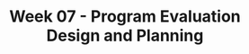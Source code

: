 ---
layout: single_embed_slide
title: "Week 07 - Program Evaluation Design and Planning"
presentation_id: fxcnaw
canonical_url: /presentations/fxcnaw/
slides:
  - slide_name: ../deck-4922-large-0.jpeg
    slide_thumbnail: ../deck-4922-thumb-0.jpeg
    slide_text: >
      <p><strong>Location</strong>: CBC Campus -  SWL 208<br />
      <strong>Time</strong>: Mondays from 5:30-8:15<br />
      <strong>Week 07</strong>: 2/24/20<br />
      <strong>Topic and Content Area</strong>:</p>
      <ul>
      <li>Evaluation Design</li>
      <li>Planning</li>
      </ul>
      <p><strong>Reading Assignment</strong>: Kapp and Anderson chapters 8-9<br />
      <strong>Assignments Due</strong>:</p>
      <ul>
      <li>A-02 Reading Quiz 02/24/20</li>
      <li>A-04a: Weekly Journal 03 03/01/20</li>
      <li>A-04c: Group Work Plan 03/01/20</li>
      </ul>
      <p><strong>Other Important Information</strong>: N/A</p>
      
  - slide_name: ../deck-4922-large-1.jpeg
    slide_thumbnail: ../deck-4922-thumb-1.jpeg
    slide_text: >
      <p>What <strong>success</strong> did you have? What <strong>barriers</strong> did you face?</p>
      <p>If you were to do it again, what would you do <strong>differently</strong>? Why?</p>
      
  - slide_name: ../deck-4922-large-2.jpeg
    slide_thumbnail: ../deck-4922-thumb-2.jpeg
    slide_text: >
      <blockquote>
      <p>What are the qualities and components of a good logic model?</p>
      </blockquote>
      
  - slide_name: ../deck-4922-large-3.jpeg
    slide_thumbnail: ../deck-4922-thumb-3.jpeg
    slide_text: >
      <ol>
      <li>We will use our logic models to identify information needs.</li>
      <li>We will identify the strengths and weaknesses of various program evaluation design models.</li>
      <li>We will utilize our logic models and our understanding of program evaluation design models to develop our evaluation plans.</li>
      </ol>
      
  - slide_name: ../deck-4922-large-4.jpeg
    slide_thumbnail: ../deck-4922-thumb-4.jpeg
    slide_text: >
      
  - slide_name: ../deck-4922-large-5.jpeg
    slide_thumbnail: ../deck-4922-thumb-5.jpeg
    slide_text: >
      <blockquote>
      <p>Reviewing the logic model, ask yourself, “What information do we need to effectively evaluate the processes and outcomes of the program?”</p>
      </blockquote>
      <p><strong>Process</strong>: A process is the implementation of a key component of the program. In the Kellogg logic model, processes are described as activities and quantified as outputs.</p>
      <p><strong>Outcomes</strong>: Outcomes are results that occur that are directly linked to program processes.</p>
      
  - slide_name: ../deck-4922-large-6.jpeg
    slide_thumbnail: ../deck-4922-thumb-6.jpeg
    slide_text: >
      <p>[Whole Class Activity] Discuss this as an example logical model. Review how it would be created, the details within it, and how it helps in determining the evaluative process</p>
      
  - slide_name: ../deck-4922-large-7.jpeg
    slide_thumbnail: ../deck-4922-thumb-7.jpeg
    slide_text: >
      <p>Conceptualization for program and component and the indicators that we can track.</p>
      
  - slide_name: ../deck-4922-large-8.jpeg
    slide_thumbnail: ../deck-4922-thumb-8.jpeg
    slide_text: >
      <p>Adding to the conceptualization</p>
      
  - slide_name: ../deck-4922-large-9.jpeg
    slide_thumbnail: ../deck-4922-thumb-9.jpeg
    slide_text: >
      <blockquote>
      <p>Reviewing your logic model, ask yourself…</p>
      </blockquote>
      <blockquote>
      <p>“What information do you need to effectively evaluate the <strong>processes</strong> and <strong>outcomes</strong> of the program?”</p>
      </blockquote>
      
  - slide_name: ../deck-4922-large-10.jpeg
    slide_thumbnail: ../deck-4922-thumb-10.jpeg
    slide_text: >
      
  - slide_name: ../deck-4922-large-11.jpeg
    slide_thumbnail: ../deck-4922-thumb-11.jpeg
    slide_text: >
      <p>[Whole Class Activity] How can we get the data we need for a program evaluation?</p>
      
  - slide_name: ../deck-4922-large-12.jpeg
    slide_thumbnail: ../deck-4922-thumb-12.jpeg
    slide_text: >
      <ul>
      <li>Questionnaires, surveys, checklists</li>
      <li>Interviews</li>
      <li>Observations</li>
      <li>Focus groups</li>
      <li>Existing data (systematically gathered data, case files, treatment documentation, etc.)</li>
      <li>Controlled experiments</li>
      </ul>
      
  - slide_name: ../deck-4922-large-13.jpeg
    slide_thumbnail: ../deck-4922-thumb-13.jpeg
    slide_text: >
      <p>[Small Group Activity] Discuss</p>
      <p>What are the advantages of getting data using this source? What are the disadvantages?</p>
      
  - slide_name: ../deck-4922-large-14.jpeg
    slide_thumbnail: ../deck-4922-thumb-14.jpeg
    slide_text: >
      <p>Addition of information sources</p>
      
  - slide_name: ../deck-4922-large-15.jpeg
    slide_thumbnail: ../deck-4922-thumb-15.jpeg
    slide_text: >
      <blockquote>
      <p>Review the program components and indicators you identified</p>
      </blockquote>
      <blockquote>
      <p>What is the best source of information for each indicator?</p>
      </blockquote>
      
  - slide_name: ../deck-4922-large-16.jpeg
    slide_thumbnail: ../deck-4922-thumb-16.jpeg
    slide_text: >
      
  - slide_name: ../deck-4922-large-17.jpeg
    slide_thumbnail: ../deck-4922-thumb-17.jpeg
    slide_text: >
      <ol>
      <li>What program component(s) will you evaluate?</li>
      <li>What indicator will you use to measure each component?</li>
      <li>What will be your data source for each indicator?</li>
      <li>What does “success” look like?
      A. Comparison with pre-established target? (What is the pre-established target?)
      B. Positive change over time? (What are the time frames?)</li>
      <li>How will you collect the data?</li>
      <li>By when will you collect the data?</li>
      <li>Who will be responsible for collecting the data?</li>
      <li>How will you share the data?</li>
      </ol>
      
  - slide_name: ../deck-4922-large-18.jpeg
    slide_thumbnail: ../deck-4922-thumb-18.jpeg
    slide_text: >
      <p>Discuss what to include…</p>
      
---
